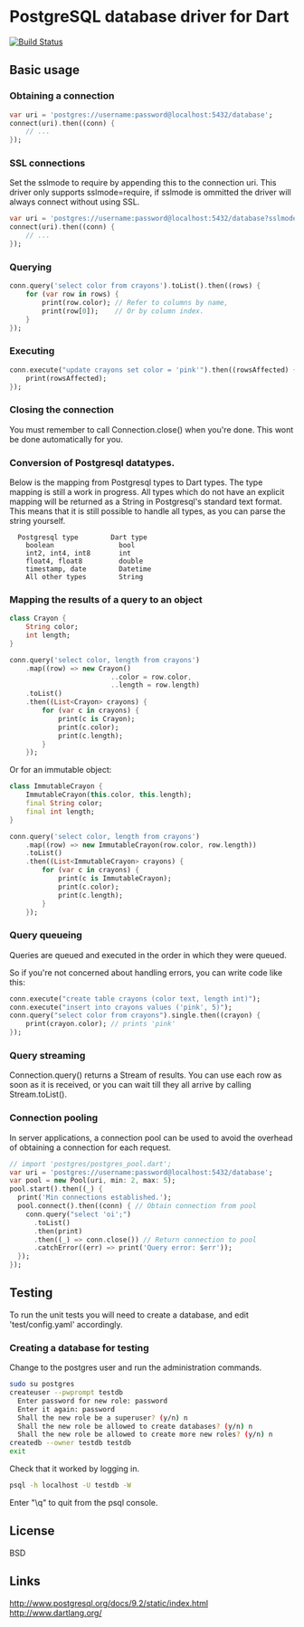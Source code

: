 # PostgreSQL database driver for Dart

[![Build Status](https://drone.io/github.com/xxgreg/postgresql/status.png)](https://drone.io/github.com/xxgreg/postgresql/latest)

## Basic usage

### Obtaining a connection

```dart
var uri = 'postgres://username:password@localhost:5432/database';
connect(uri).then((conn) {
	// ...
});
```

### SSL connections

Set the sslmode to require by appending this to the connection uri. This driver only supports sslmode=require, if sslmode is ommitted the driver will always connect without using SSL.

```dart
var uri = 'postgres://username:password@localhost:5432/database?sslmode=require';
connect(uri).then((conn) {
	// ...
});
```

### Querying

```dart
conn.query('select color from crayons').toList().then((rows) {
	for (var row in rows) {
		print(row.color); // Refer to columns by name,
		print(row[0]);    // Or by column index.
	}
});
```

### Executing

```dart
conn.execute("update crayons set color = 'pink'").then((rowsAffected) {
	print(rowsAffected);
});
```

### Closing the connection

You must remember to call Connection.close() when you're done. This wont be
done automatically for you.

### Conversion of Postgresql datatypes.

Below is the mapping from Postgresql types to Dart types. The type mapping is still a work in progress. All types which do not have an explicit mapping will be returned as a String in Postgresql's standard text format. This means that it is still possible to handle all types, as you can parse the string yourself.

```
  Postgresql type        Dart type
	boolean                bool
	int2, int4, int8       int
	float4, float8         double
	timestamp, date        Datetime
	All other types        String
```

### Mapping the results of a query to an object

```dart
class Crayon {
	String color;
	int length;
}

conn.query('select color, length from crayons')
	.map((row) => new Crayon()
	                     ..color = row.color,
	                     ..length = row.length)
	.toList()
	.then((List<Crayon> crayons) {
		for (var c in crayons) {
			print(c is Crayon);
			print(c.color);
			print(c.length);
		}
	});
```

Or for an immutable object:

```dart
class ImmutableCrayon {
	ImmutableCrayon(this.color, this.length);
	final String color;
	final int length;
}

conn.query('select color, length from crayons')
	.map((row) => new ImmutableCrayon(row.color, row.length))
	.toList()
	.then((List<ImmutableCrayon> crayons) {
		for (var c in crayons) {
			print(c is ImmutableCrayon);
			print(c.color);
			print(c.length);
		}
	});
```

### Query queueing

Queries are queued and executed in the order in which they were queued.

So if you're not concerned about handling errors, you can write code like this:

```dart
conn.execute("create table crayons (color text, length int)");
conn.execute("insert into crayons values ('pink', 5)");
conn.query("select color from crayons").single.then((crayon) {
	print(crayon.color); // prints 'pink'
});
```

### Query streaming

Connection.query() returns a Stream of results. You can use each row as soon as
it is received, or you can wait till they all arrive by calling Stream.toList().

### Connection pooling

In server applications, a connection pool can be used to avoid the overhead of obtaining a connection for each request.

```dart
// import 'postgres/postgres_pool.dart';
var uri = 'postgres://username:password@localhost:5432/database';
var pool = new Pool(uri, min: 2, max: 5);
pool.start().then((_) {
  print('Min connections established.');
  pool.connect().then((conn) { // Obtain connection from pool
    conn.query("select 'oi';")
      .toList()
      .then(print)
      .then((_) => conn.close()) // Return connection to pool
      .catchError((err) => print('Query error: $err'));
  });
});

```

## Testing

To run the unit tests you will need to create a database, and edit
'test/config.yaml' accordingly.

### Creating a database for testing

Change to the postgres user and run the administration commands.
```bash
sudo su postgres
createuser --pwprompt testdb
  Enter password for new role: password
  Enter it again: password
  Shall the new role be a superuser? (y/n) n
  Shall the new role be allowed to create databases? (y/n) n
  Shall the new role be allowed to create more new roles? (y/n) n
createdb --owner testdb testdb
exit
```

Check that it worked by logging in.
```bash
psql -h localhost -U testdb -W
```

Enter "\q" to quit from the psql console.

## License

BSD

## Links

http://www.postgresql.org/docs/9.2/static/index.html
http://www.dartlang.org/
